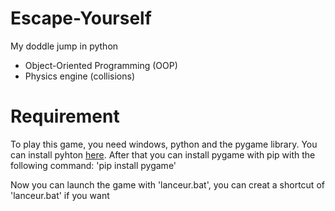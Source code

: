 # Escape-Yourself
My doddle jump in python
-   Object-Oriented Programming (OOP)
-   Physics engine (collisions)

# Requirement
To play this game, you need windows, python and the pygame library.
You can install pyhton [here](https://www.python.org/).
After that you can install pygame with pip with the following command:
'pip install pygame'

Now you can launch the game with 'lanceur.bat', you can creat a shortcut of 'lanceur.bat' if you want
